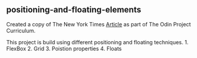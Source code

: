 ## positioning-and-floating-elements

  Created a copy of The New York Times [Article](https://www.nytimes.com/2014/03/18/science/space/detection-of-waves-in-space-buttresses-landmark-theory-of-big-bang.html?_r=0)
  as part of The Odin Project Curriculum.
  
  This project is build using different positioning and floating techniques.
    1. FlexBox
    2. Grid
    3. Poistion properties
    4. Floats
